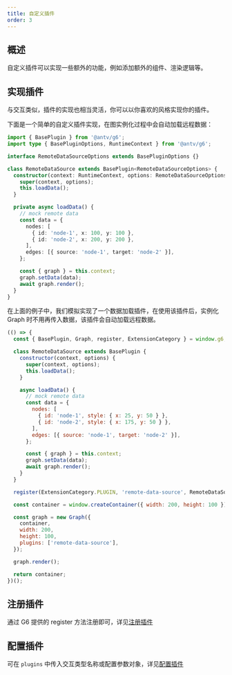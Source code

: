 ```yaml
---
title: 自定义插件
order: 3
---
```


## 概述

自定义插件可以实现一些额外的功能，例如添加额外的组件、渲染逻辑等。

## 实现插件

与交互类似，插件的实现也相当灵活，你可以以你喜欢的风格实现你的插件。

下面是一个简单的自定义插件实现，在图实例化过程中会自动加载远程数据：

```typescript
import { BasePlugin } from '@antv/g6';
import type { BasePluginOptions, RuntimeContext } from '@antv/g6';

interface RemoteDataSourceOptions extends BasePluginOptions {}

class RemoteDataSource extends BasePlugin<RemoteDataSourceOptions> {
  constructor(context: RuntimeContext, options: RemoteDataSourceOptions) {
    super(context, options);
    this.loadData();
  }

  private async loadData() {
    // mock remote data
    const data = {
      nodes: [
        { id: 'node-1', x: 100, y: 100 },
        { id: 'node-2', x: 200, y: 200 },
      ],
      edges: [{ source: 'node-1', target: 'node-2' }],
    };

    const { graph } = this.context;
    graph.setData(data);
    await graph.render();
  }
}
```

在上面的例子中，我们模拟实现了一个数据加载插件，在使用该插件后，实例化 Graph 时不用再传入数据，该插件会自动加载远程数据。

```js | ob { pin: false }
(() => {
  const { BasePlugin, Graph, register, ExtensionCategory } = window.g6;

  class RemoteDataSource extends BasePlugin {
    constructor(context, options) {
      super(context, options);
      this.loadData();
    }

    async loadData() {
      // mock remote data
      const data = {
        nodes: [
          { id: 'node-1', style: { x: 25, y: 50 } },
          { id: 'node-2', style: { x: 175, y: 50 } },
        ],
        edges: [{ source: 'node-1', target: 'node-2' }],
      };

      const { graph } = this.context;
      graph.setData(data);
      await graph.render();
    }
  }

  register(ExtensionCategory.PLUGIN, 'remote-data-source', RemoteDataSource);

  const container = window.createContainer({ width: 200, height: 100 });

  const graph = new Graph({
    container,
    width: 200,
    height: 100,
    plugins: ['remote-data-source'],
  });

  graph.render();

  return container;
})();
```

## 注册插件

通过 G6 提供的 register 方法注册即可，详见[注册插件](/manual/core-concept/plugin#注册插件)

## 配置插件

可在 `plugins` 中传入交互类型名称或配置参数对象，详见[配置插件](/manual/core-concept/plugin#配置插件)
